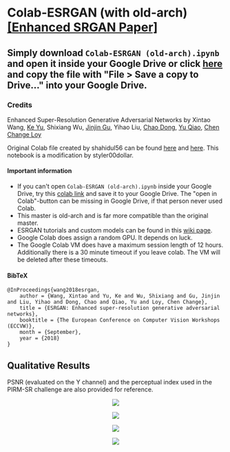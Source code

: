 # Colab-ESRGAN (with old-arch) [[Enhanced SRGAN Paper]](https://arxiv.org/abs/1809.00219)
## Simply download `Colab-ESRGAN (old-arch).ipynb` and open it inside your Google Drive or click [here](https://colab.research.google.com/drive/157AC-bf2FZgX2WM6SCVwE4RsgmAC3oyk?usp=sharing) and copy the file with "File > Save a copy to Drive..." into your Google Drive. 
### 

### Credits
Enhanced Super-Resolution Generative Adversarial Networks by Xintao Wang, [Ke Yu](https://yuke93.github.io/), Shixiang Wu, [Jinjin Gu](http://www.jasongt.com/), Yihao Liu, [Chao Dong](https://scholar.google.com.hk/citations?user=OSDCB0UAAAAJ&hl=en), [Yu Qiao](http://mmlab.siat.ac.cn/yuqiao/), [Chen Change Loy](http://personal.ie.cuhk.edu.hk/~ccloy/)

Original Colab file created by shahidul56 can be found [here](https://github.com/xinntao/ESRGAN/pull/22) and [here](https://colab.research.google.com/github/shahidul56/ESRGAN/blob/master/ESRGAN.ipynb). This notebook is a modification by styler00dollar.


#### Important information

- If you can't open `Colab-ESRGAN (old-arch).ipynb` inside your Google Drive, try this [colab link](https://colab.research.google.com/drive/157AC-bf2FZgX2WM6SCVwE4RsgmAC3oyk?usp=sharing) and save it to your Google Drive. The "open in Colab"-button can be missing in Google Drive, if that person never used Colab.
- This master is old-arch and is far more compatible than the original master.
- ESRGAN tutorials and custom models can be found in this [wiki page](https://upscale.wiki/wiki/Main_Page).
- Google Colab does assign a random GPU. It depends on luck.
- The Google Colab VM does have a maximum session length of 12 hours. Additionally there is a 30 minute timeout if you leave colab. The VM will be deleted after these timeouts.

#### BibTeX
<!--
    @article{wang2018esrgan,
        author={Wang, Xintao and Yu, Ke and Wu, Shixiang and Gu, Jinjin and Liu, Yihao and Dong, Chao and Loy, Chen Change and Qiao, Yu and Tang, Xiaoou},
        title={ESRGAN: Enhanced super-resolution generative adversarial networks},
        journal={arXiv preprint arXiv:1809.00219},
        year={2018}
    }
-->    
    @InProceedings{wang2018esrgan,
        author = {Wang, Xintao and Yu, Ke and Wu, Shixiang and Gu, Jinjin and Liu, Yihao and Dong, Chao and Qiao, Yu and Loy, Chen Change},
        title = {ESRGAN: Enhanced super-resolution generative adversarial networks},
        booktitle = {The European Conference on Computer Vision Workshops (ECCVW)},
        month = {September},
        year = {2018}
    }
## Qualitative Results
PSNR (evaluated on the Y channel) and the perceptual index used in the PIRM-SR challenge are also provided for reference.

<p align="center">
  <img src="figures/qualitative_cmp_01.jpg">
</p>
<p align="center">
  <img src="figures/qualitative_cmp_02.jpg">
</p>
<p align="center">
  <img src="figures/qualitative_cmp_03.jpg">
</p>
<p align="center">
  <img src="figures/qualitative_cmp_04.jpg">
</p>

